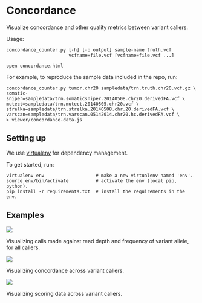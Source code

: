 # Concordance

Visualize concordance and other quality metrics between variant callers.

Usage:

    concordance_counter.py [-h] [-o output] sample-name truth.vcf
                           vcfname=file.vcf [vcfname=file.vcf ...]

    open concordance.html

For example, to reproduce the sample data included in the repo, run:

    concordance_counter.py tumor.chr20 sampledata/trn.truth.chr20.vcf.gz \
    somatic-sniper=sampledata/trn.somaticsniper.20140508.chr20.derivedFA.vcf \
    mutect=sampledata/trn.mutect.20140505.chr20.vcf \
    strelka=sampledata/trn.strelka.20140508.chr.20.derivedFA.vcf \
    varscan=sampledata/trn.varscan.05142014.chr20.hc.derivedFA.vcf \
    > viewer/concordance-data.js

## Setting up

We use [virtualenv](https://pypi.python.org/pypi/virtualenv) for dependency management.

To get started, run:

    virtualenv env                   # make a new virtualenv named 'env'.
    source env/bin/activate          # activate the env (local pip, python).
    pip install -r requirements.txt  # install the requirements in the env.

## Examples


![](http://link.isaachodes.io/image/3v362B0g1t3B/Screen%20Shot%202014-05-22%20at%204.57.29%20PM.png)

Visualizing calls made against read depth and frequency of variant allele, for all callers.

![](http://link.isaachodes.io/image/003d052e053b/Screen%20Shot%202014-05-22%20at%204.58.00%20PM.png)

Visualizing concordance across variant callers.

![](http://link.isaachodes.io/image/383244063D1q/Screen%20Shot%202014-05-22%20at%204.59.16%20PM.png)

Visualizing scoring data across variant callers.
